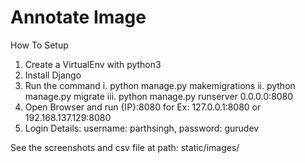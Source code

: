 # Annotate Image

How To Setup

1. Create a VirtualEnv with python3
2. Install Django
3. Run the command 
    i. python manage.py makemigrations
    ii. python manage.py migrate
    iii. python manage.py runserver 0.0.0.0:8080
4. Open Browser and run {IP}:8080 for Ex: 127.0.0.1:8080 or 192.168.137.129:8080
5. Login Details: username: parthsingh, password: gurudev

See the screenshots and csv file at path: static/images/

